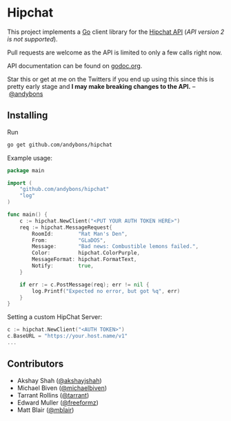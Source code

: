 Hipchat
=====
This project implements a [Go](http://golang.org) client library for the [Hipchat API](https://www.hipchat.com/docs/api/) (*API version 2 is not supported*).

Pull requests are welcome as the API is limited to only a few calls right now.

API documentation can be found on [godoc.org](http://godoc.org/github.com/andybons/hipchat).

Star this or get at me on the Twitters if you end up using this since this is pretty early stage and <b>I may make breaking changes to the API.</b> – [@andybons](https://www.twitter.com/andybons)

Installing
----------
Run
```bash
go get github.com/andybons/hipchat
```

Example usage:
```go
package main

import (
	"github.com/andybons/hipchat"
	"log"
)

func main() {
	c := hipchat.NewClient("<PUT YOUR AUTH TOKEN HERE>")
	req := hipchat.MessageRequest{
		RoomId:        "Rat Man's Den",
		From:          "GLaDOS",
		Message:       "Bad news: Combustible lemons failed.",
		Color:         hipchat.ColorPurple,
		MessageFormat: hipchat.FormatText,
		Notify:        true,
	}

	if err := c.PostMessage(req); err != nil {
		log.Printf("Expected no error, but got %q", err)
	}
}
```

Setting a custom HipChat Server:
```go
c := hipchat.NewClient("<AUTH TOKEN>")
c.BaseURL = "https://your.host.name/v1"
...
```

Contributors
------------
+ Akshay Shah ([@akshayjshah](https://github.com/akshayjshah))
+ Michael Biven ([@michaelbiven](https://github.com/michaelbiven))
+ Tarrant Rollins ([@tarrant](https://github.com/tarrant))
+ Edward Muller ([@freeformz](https://github.com/freeformz))
+ Matt Blair ([@mblair](https://github.com/mblair))
